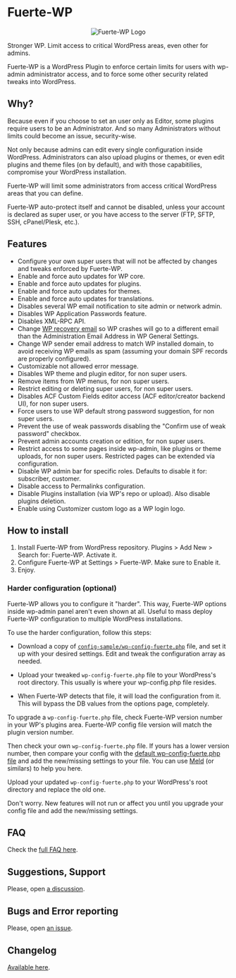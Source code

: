 # Fuerte-WP

<p align="center">
	<img src="https://github.com/TCattd/Fuerte-WP/blob/master/.wp-org-assets/icon-256x256.png?raw=true" alt="Fuerte-WP Logo" />
</p>

Stronger WP. Limit access to critical WordPress areas, even other for admins.

Fuerte-WP is a WordPress Plugin to enforce certain limits for users with wp-admin administrator access, and to force some other security related tweaks into WordPress.

## Why?

Because even if you choose to set an user only as Editor, some plugins require users to be an Administrator. And so many Administrators without limits could become an issue, security-wise.

Not only because admins can edit every single configuration inside WordPress. Administrators can also upload plugins or themes, or even edit plugins and theme files (on by default), and with those capabitilies, compromise your WordPress installation.

Fuerte-WP will limit some administrators from access critical WordPress areas that you can define.

Fuerte-WP auto-protect itself and cannot be disabled, unless your account is declared as super user, or you have access to the server (FTP, SFTP, SSH, cPanel/Plesk, etc.).

## Features

- Configure your own super users that will not be affected by changes and tweaks enforced by Fuerte-WP.
- Enable and force auto updates for WP core.
- Enable and force auto updates for plugins.
- Enable and force auto updates for themes.
- Enable and force auto updates for translations.
- Disables several WP email notification to site admin or network admin.
- Disables WP Application Passwords feature.
- Disables XML-RPC API.
- Change [WP recovery email](https://make.wordpress.org/core/2019/04/16/fatal-error-recovery-mode-in-5-2/) so WP crashes will go to a different email than the Administration Email Address in WP General Settings.
- Change WP sender email address to match WP installed domain, to avoid receiving WP emails as spam (assuming your domain SPF records are properly configured).
- Customizable not allowed error message.
- Disables WP theme and plugin editor, for non super users.
- Remove items from WP menus, for non super users.
- Restrict editing or deleting super users, for non super users.
- Disables ACF Custom Fields editor access (ACF editor/creator backend UI), for non super users.
- Force users to use WP default strong password suggestion, for non super users.
- Prevent the use of weak passwords disabling the "Confirm use of weak password" checkbox.
- Prevent admin accounts creation or edition, for non super users.
- Restrict access to some pages inside wp-admin, like plugins or theme uploads, for non super users. Restricted pages can be extended vía configuration.
- Disable WP admin bar for specific roles. Defaults to disable it for: subscriber, customer.
- Disable access to Permalinks configuration.
- Disable Plugins installation (via WP's repo or upload). Also disable plugins deletion.
- Enable using Customizer custom logo as a WP login logo.

## How to install

1. Install Fuerte-WP from WordPress repository. Plugins > Add New > Search for: Fuerte-WP. Activate it.
2. Configure Fuerte-WP at Settings > Fuerte-WP. Make sure to Enable it.
3. Enjoy.

### Harder configuration (optional)

Fuerte-WP allows you to configure it "harder". This way, Fuerte-WP options inside wp-admin panel aren't even shown at all. Useful to mass deploy Fuerte-WP configuration to multiple WordPress installations.

To use the harder configuration, follow this steps:

- Download a copy of [```config-sample/wp-config-fuerte.php```](https://github.com/TCattd/Fuerte-WP/blob/master/config-sample/wp-config-fuerte.php) file, and set it up with your desired settings. Edit and tweak the configuration array as needed.

- Upload your tweaked ```wp-config-fuerte.php``` file to your WordPress's root directory. This usually is where your wp-config.php file resides.

- When Fuerte-WP detects that file, it will load the configuration from it. This will bypass the DB values from the options page, completely.

To upgrade a ```wp-config-fuerte.php``` file, check Fuerte-WP version number in your WP's plugins area. Fuerte-WP config file version will match the plugin version number.

Then check your own ```wp-config-fuerte.php``` file. If yours has a lower version number, then compare your config with the [default wp-config-fuerte.php file](https://github.com/TCattd/Fuerte-WP/blob/master/config-sample/wp-config-fuerte.php) and add the new/missing settings to your file. You can use [Meld](https://meldmerge.org/) (or similars) to help you here.

Upload your updated ```wp-config-fuerte.php``` to your WordPress's root directory and replace the old one.

Don't worry. New features will not run or affect you until you upgrade your config file and add the new/missing settings.

## FAQ

Check the [full FAQ here](https://github.com/TCattd/Fuerte-WP/blob/master/FAQ.md).

## Suggestions, Support

Please, open [a discussion](https://github.com/TCattd/Fuerte-WP/discussions).

## Bugs and Error reporting

Please, open [an issue](https://github.com/TCattd/Fuerte-WP/issues).

## Changelog

[Available here](https://github.com/TCattd/Fuerte-WP/blob/master/CHANGELOG.md).
